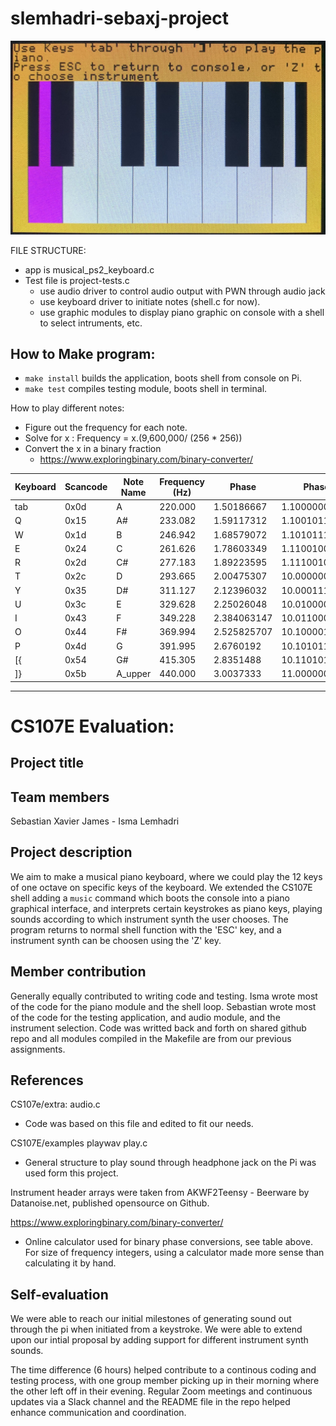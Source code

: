 # slemhadri-sebaxj-project
![keyboard](Graphics.jpg)

FILE STRUCTURE: 
- app is musical_ps2_keyboard.c
- Test file is project-tests.c
  - use audio driver to control audio output with PWN through audio jack
  - use keyboard driver to initiate notes (shell.c for now). 
  - use graphic modules to display piano graphic on console with a shell to select        intruments, etc. 
  
## How to Make program:
- `make install` builds the application, boots shell from console on Pi.
- `make test` compiles testing module, boots shell in terminal.

How to play different notes: 
- Figure out the frequency for each note. 
- Solve for x : Frequency = x.(9,600,000/ (256 * 256))
- Convert the x in a binary fraction
  - https://www.exploringbinary.com/binary-converter/

| Keyboard | Scancode | Note Name | Frequency (Hz) | Phase       | Phase as Binary Fraction    |
|----------|----------|-----------|----------------|-------------|-----------------------------|
| tab      | 0x0d     | A         | 220.000        | 1.50186667  | 1.100000000111101001010101  | 
| Q        | 0x15     | A#        | 233.082        | 1.59117312  | 1.100101110101011100011111  | 
| W        | 0x1d     | B         | 246.942        | 1.68579072  | 1.101011111000111111111011  | 
| E        | 0x24     | C         | 261.626        | 1.78603349  | 1.110010010011100101111101  | 
| R        | 0x2d     | C#        | 277.183        | 1.89223595  | 1.111001000110100110010011  | 
| T        | 0x2c     | D         | 293.665        | 2.00475307  | 10.000000010011011101111111 | 
| Y        | 0x35     | D#        | 311.127        | 2.12396032  | 10.000111111011101111011101 | 
| U        | 0x3c     | E         | 329.628        | 2.25026048  | 10.010000000001000100010010 | 
| I        | 0x43     | F         | 349.228        | 2.384063147 | 10.011000100101000111110110 | 
| O        | 0x44     | F#        | 369.994        | 2.525825707 | 10.100001101001110010000011 |
| P        | 0x4d     | G         | 391.995        | 2.6760192   | 10.101011010000111110011000 |
| [{       | 0x54     | G#        | 415.305        | 2.8351488   | 10.110101011100110001001111 |
| ]}       | 0x5b     | A_upper   | 440.000        | 3.0037333   | 11.000000001111010010101010 | 

*********************************

# CS107E Evaluation:

## Project title

## Team members
Sebastian Xavier James - Isma Lemhadri 

## Project description
We aim to make a musical piano keyboard, where we could play the 12 keys of one octave on specific keys of the keyboard. We extended the CS107E shell adding a `music` command which boots the console into a piano graphical interface, and interprets certain keystrokes as piano keys, playing sounds according to which instrument synth the user chooses. The program returns to normal shell function with the 'ESC' key, and a instrument synth can be choosen using the 'Z' key.

## Member contribution
Generally equally contributed to writing code and testing. Isma wrote most of the code for the piano module and the shell loop. Sebastian wrote most of the code for the testing application, and audio module, and the instrument selection. Code was writted back and forth on shared github repo and all modules compiled in the Makefile are from our previous assignments.

## References

CS107e/extra: audio.c
- Code was based on this file and edited to fit our needs.

CS107E/examples playwav play.c
- General structure to play sound through headphone jack on the Pi was used form this project.

Instrument header arrays were taken from AKWF2Teensy - Beerware by Datanoise.net, published opensource on Github.

https://www.exploringbinary.com/binary-converter/
- Online calculator used for binary phase conversions, see table above. For size of frequency integers, using a calculator made more sense than calculating it by hand.

## Self-evaluation
  We were able to reach our initial milestones of generating sound out through the pi when initiated from a keystroke. We were able to extend upon our intial proposal by adding support for different instrument synth sounds.

  The time difference (6 hours) helped contribute to a continous coding and testing process, with one group member picking up in their morning where the other left off in their evening. Regular Zoom meetings and continuous updates via a Slack channel and the README file in the repo helped enhance communication and coordination.

